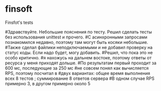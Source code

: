 # finsoft
Finsfot's tests

#Здравствуйте. Небольшие пояснения по тесту. Решил сделать тесты без использования unittest и прочего.
#С асинхронными запросами познакомился недавно, поэтому там могут быть косяки небольшие. 
#Также сделал файлики неподключаемыми и не добавил проверку на статус коды. Если надо будет, могу добавить.
#Решил, что пока это не особо критично.
#я нахожусь на дальнем востоке, поэтому ответы от ресурса у меня приходят дольше. 
#По результатам первый проходит за 600 мс, последующие за 250 мс 
#не совсем понял как вычисляется RPS, поэтому посчитал в
#двух вариантах: общее время выполнения всех 8 тестов ; суммирование 8 ответов сервера 
#В одном случае RPS примерно 3, в другом примерно около 5
